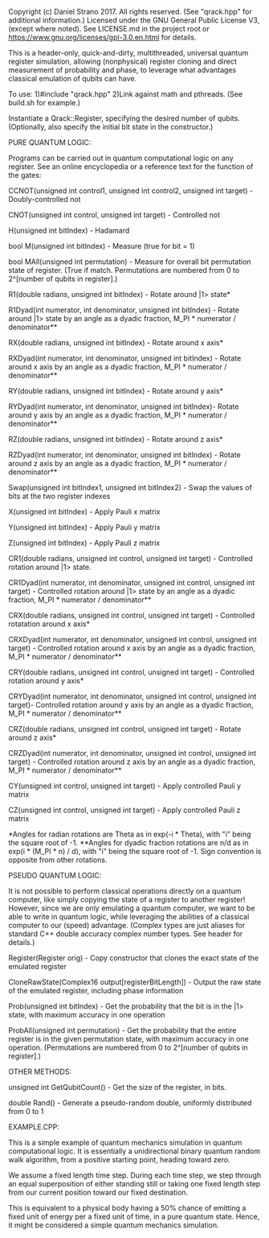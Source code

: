 Copyright (c) Daniel Strano 2017. All rights reserved. (See "qrack.hpp" for additional information.)
Licensed under the GNU General Public License V3, (except where noted).
See LICENSE.md in the project root or https://www.gnu.org/licenses/gpl-3.0.en.html for details.

This is a header-only, quick-and-dirty, multithreaded, universal quantum register simulation, allowing (nonphysical) register cloning and direct measurement of probability and phase, to leverage what advantages classical emulation of qubits can have.

To use:
1)#include "qrack.hpp"
2)Link against math and pthreads. (See build.sh for example.)

Instantiate a Qrack::Register, specifying the desired number of qubits. (Optionally, also specify the initial bit state in the constructor.)


PURE QUANTUM LOGIC:

Programs can be carried out in quantum computational logic on any register. See an online encyclopedia or a reference text for the function of the gates:

CCNOT(unsigned int control1, unsigned int control2, unsigned int target) - Doubly-controlled not

CNOT(unsigned int control, unsigned int target) - Controlled not

H(unsigned int bitIndex) - Hadamard

bool M(unsigned int bitIndex) - Measure (true for bit = 1)

bool MAll(unsigned int permutation) - Measure for overall bit permutation state of register. (True if match. Permutations are numbered from 0 to 2^[number of qubits in register].)

R1(double radians, unsigned int bitIndex) - Rotate around |1> state*

R1Dyad(int numerator, int denominator, unsigned int bitIndex) - Rotate around |1> state by an angle as a dyadic fraction, M_PI * numerator / denominator**

RX(double radians, unsigned int bitIndex) - Rotate around x axis*

RXDyad(int numerator, int denominator, unsigned int bitIndex) - Rotate around x axis by an angle as a dyadic fraction, M_PI * numerator / denominator**

RY(double radians, unsigned int bitIndex) - Rotate around y axis*

RYDyad(int numerator, int denominator, unsigned int bitIndex)- Rotate around y axis by an angle as a dyadic fraction, M_PI * numerator / denominator**

RZ(double radians, unsigned int bitIndex) - Rotate around z axis*

RZDyad(int numerator, int denominator, unsigned int bitIndex) - Rotate around z axis by an angle as a dyadic fraction, M_PI * numerator / denominator**

Swap(unsigned int bitIndex1, unsigned int bitIndex2) - Swap the values of bits at the two register indexes

X(unsigned int bitIndex) - Apply Pauli x matrix

Y(unsigned int bitIndex) - Apply Pauli y matrix

Z(unsigned int bitIndex) - Apply Pauli z matrix

CR1(double radians, unsigned int control, unsigned int target) - Controlled rotation around |1> state.

CR1Dyad(int numerator, int denominator, unsigned int control, unsigned int target) - Controlled rotation around |1> state by an angle as a dyadic fraction, M_PI * numerator / denominator**

CRX(double radians, unsigned int control, unsigned int target) - Controlled rotatation around x axis*

CRXDyad(int numerator, int denominator, unsigned int control, unsigned int target) - Controlled rotation around x axis by an angle as a dyadic fraction, M_PI * numerator / denominator**

CRY(double radians, unsigned int control, unsigned int target) - Controlled rotation around y axis*

CRYDyad(int numerator, int denominator, unsigned int control, unsigned int target)- Controlled rotation around y axis by an angle as a dyadic fraction, M_PI * numerator / denominator**

CRZ(double radians, unsigned int control, unsigned int target) - Rotate around z axis*

CRZDyad(int numerator, int denominator, unsigned int control, unsigned int target) - Controlled rotation around z axis by an angle as a dyadic fraction, M_PI * numerator / denominator**

CY(unsigned int control, unsigned int target) - Apply controlled Pauli y matrix

CZ(unsigned int control, unsigned int target) - Apply controlled Pauli z matrix

*Angles for radian rotations are Theta as in exp(-i * Theta), with "i" being the square root of -1.
**Angles for dyadic fraction rotations are n/d as in exp(i * (M_PI * n) / d), with "i" being the square root of -1. Sign convention is opposite from other rotations.


PSEUDO QUANTUM LOGIC:

It is not possible to perform classical operations directly on a quantum computer, like simply copying the state of a register to another register! However, since we are only emulating a quantum computer, we want to be able to write in quantum logic, while leveraging the abilities of a classical computer to our (speed) advantage. (Complex types are just aliases for standard C++ double accuracy complex number types. See header for details.)

Register(Register orig) - Copy constructor that clones the exact state of the emulated register

CloneRawState(Complex16 output[registerBitLength]) - Output the raw state of the emulated register, including phase information

Prob(unsigned int bitIndex) - Get the probability that the bit is in the |1> state, with maximum accuracy in one operation

ProbAll(unsigned int permutation) - Get the probability that the entire register is in the given permutation state, with maximum accuracy in one operation. (Permutations are numbered from 0 to 2^[number of qubits in register].)


OTHER METHODS:

unsigned int GetQubitCount() - Get the size of the register, in bits.

double Rand() - Generate a pseudo-random double, uniformly distributed from 0 to 1


EXAMPLE.CPP:

This is a simple example of quantum mechanics simulation in quantum computational logic. It is essentially a unidirectional binary quantum random walk algorithm, from a positive starting point, heading toward zero.

We assume a fixed length time step. During each time step, we step through an equal superposition of either standing still or taking one fixed length step from our current position toward our fixed destination.

This is equivalent to a physical body having a 50% chance of emitting a fixed unit of energy per a fixed unit of time, in a pure quantum state. Hence, it might be considered a simple quantum mechanics simulation.
